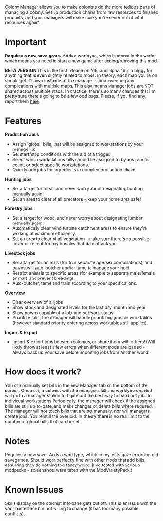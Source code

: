 Colony Manager allows you to make colonists do the more tedious parts of managing a colony. Set up production chains from raw resources to finished products, and your managers will make sure you're never out of vital resources again*. 

# Important
**Requires a new save game.**
Adds a worktype, which is stored in the world, which means you need to start a new game after adding/removing this mod. 

**BETA VERSION**
This is the first release on A16, and alpha 16 is a biggy for anything that is even slightly related to mods. In theory, each map you're on should get it's own instance of the manager - circumventing any complications with multiple maps. This also means Manager jobs are NOT shared across multiple maps. In practice, there's so many changes that I'm pretty sure there's going to be a few odd bugs. Please, if you find any, report them [here](https://github.com/{mod.git_user}/{mod.git_repo}/issues).

# Features
**Production Jobs**
- Assign 'global' bills, that will be assigned to workstations by your manager(s). 
- Set start/stop conditions with the aid of a trigger. 
- Select which workstations bills should be assigned to by area and/or count, or select specific workstations. 
- Quickly add jobs for ingredients in complex production chains 

**Hunting jobs**
- Set a target for meat, and never worry about designating hunting manually again! 
- Set an area to clear of all predators - keep your home area safe! 

**Forestry jobs**
- Set a target for wood, and never worry about designating lumber manually again! 
- Automatically clear wind turbine catchment areas to ensure they're working at maximum efficiency. 
- Set an area to clear of all vegetation - make sure there's no possible cover or retreat for any hostiles that dare attack you. 

**Livestock jobs**
- Set a target for animals (for four separate age/sex combinations), and pawns will auto-butcher and/or tame to manage your herd. 
- Restrict animals to specific areas (for example to separate male/female animals and prevent breeding). 
- Auto-butcher, tame and train according to your specifications. 

**Overview**
- Clear overview of all jobs 
- Show stock and designated levels for the last day, month and year 
- Show pawns capable of a job, and set work status 
- Prioritize jobs, the manager will handle prioritizing jobs on worktables (however standard priority ordering across worktables still applies). 

**Import & Export**
- Import & export jobs between colonies, or share them with others! (Will likely throw at least a few errors when different mods are loaded - always back up your save before importing jobs from another world) 

# How does it work?
You can manually set bills in the new Manager tab on the bottom of the screen. Once set, a colonist with the manager skill and worktype enabled will go to a manager station to figure out the best way to hand out jobs to individual workstations 
Periodically, the manager will check if the assigned bills are still up-to-date, and make changes or delete bills where required. The manager will not touch bills that are set manually, nor will managers create jobs. You're still the overlord. 
In theory there is no real limit to the number of global bills that can be set. 

# Notes
Requires a new save. Adds a worktype, which in my tests gave errors on old savegames. 
Should work perfectly fine with other mods that add bills, assuming they do nothing too fancy/weird. (I've tested with various modpacks - screenshots were taken with the ModVarietyPack.) 

# Known Issues
Skills display on the colonist info pane gets cut off. This is an issue with the vanilla interface I'm not willing to change (it has too many possible conflicts). 